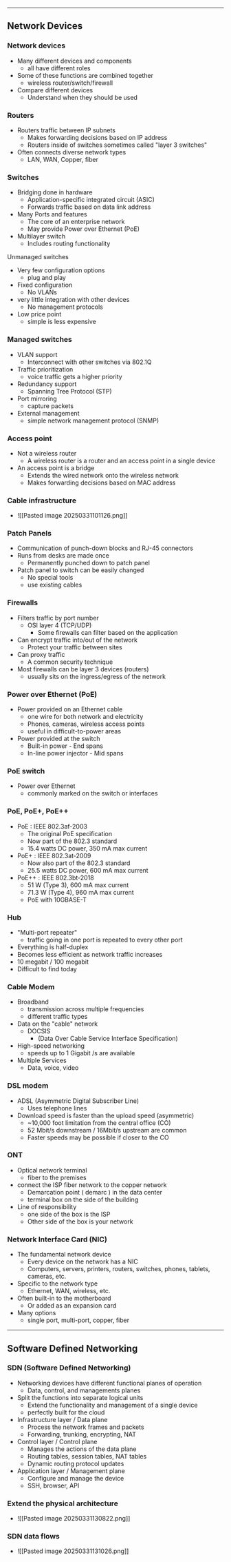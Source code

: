 
---
## Network Devices
### Network devices
- Many different devices and components
	- all have different roles
- Some of these functions are combined together
	- wireless router/switch/firewall
- Compare different devices
	- Understand when they should be used

### Routers
- Routers traffic between IP subnets
	- Makes forwarding decisions based on IP address
	- Routers inside of switches sometimes called "layer 3 switches"
- Often connects diverse network types
	- LAN, WAN, Copper, fiber

### Switches
- Bridging done in hardware
	- Application-specific integrated circuit (ASIC)
	- Forwards traffic based on data link address
- Many Ports and features
	- The core of an enterprise network
	- May provide Power over Ethernet (PoE)
- Multilayer switch
	- Includes routing functionality

Unmanaged switches
- Very few configuration options
	- plug and play
- Fixed configuration
	- No VLANs
- very little integration with other devices
	- No management protocols
- Low price point
	- simple is less expensive

### Managed switches
- VLAN support
	- Interconnect with other switches via 802.1Q
- Traffic prioritization
	- voice traffic gets a higher priority
- Redundancy support 
	- Spanning Tree Protocol (STP)
- Port mirroring
	- capture packets
- External management
	- simple network management protocol (SNMP)

### Access point
- Not a wireless router
	- A wireless router is a router and an access point in a single device
- An access point is a bridge
	- Extends the wired network onto the wireless network
	- Makes forwarding decisions based on MAC address

### Cable infrastructure
- ![[Pasted image 20250331101126.png]]

### Patch Panels
- Communication of punch-down blocks and RJ-45 connectors
- Runs from desks are made once
	- Permanently punched down to patch panel
- Patch panel to switch can be easily changed
	- No special tools 
	- use existing cables

### Firewalls
- Filters traffic by port number
	- OSI layer 4 (TCP/UDP)
		- Some firewalls can filter based on the application
- Can encrypt traffic into/out of the network
	- Protect your traffic between sites
- Can proxy traffic
	- A common security technique
- Most firewalls can be layer 3 devices (routers)
	- usually sits on the ingress/egress of the network

### Power over Ethernet (PoE)
- Power provided on an Ethernet cable
	- one wire for both network and electricity
	- Phones, cameras, wireless access points
	- useful in difficult-to-power areas
- Power provided at the switch
	- Built-in power - End spans
	- In-line power injector - Mid spans

### PoE switch
- Power over Ethernet
	- commonly marked on the switch or interfaces

### PoE, PoE+, PoE++
- PoE : IEEE 802.3af-2003
	- The original PoE specification
	- Now part of the 802.3 standard
	- 15.4 watts DC power, 350 mA max current
- PoE+ : IEEE 802.3at-2009
	- Now also part of the 802.3 standard
	- 25.5 watts DC power, 600 mA max current
- PoE++ : IEEE 802.3bt-2018
	- 51 W (Type 3), 600 mA max current
	- 71.3 W (Type 4), 960 mA max current
	- PoE with 10GBASE-T

### Hub
- "Multi-port repeater"
	- traffic going in one port is repeated to every other port
- Everything is half-duplex
- Becomes less efficient as network traffic increases
- 10 megabit / 100 megabit
- Difficult to find today

### Cable Modem
- Broadband
	- transmission across multiple frequencies
	- different traffic types
- Data on the "cable" network
	- DOCSIS
		- (Data Over Cable Service Interface Specification)
- High-speed networking
	- speeds up to 1 Gigabit /s are available
- Multiple Services
	- Data, voice, video

### DSL modem
- ADSL (Asymmetric Digital Subscriber Line)
	- Uses telephone lines
- Download speed is faster than the upload speed (asymmetric)
	- ~10,000 foot limitation from the central office (CO)
	- 52 Mbit/s downstream / 16Mbit/s upstream are common
	- Faster speeds may be possible if closer to the CO

### ONT
- Optical network terminal
	- fiber to the premises
- connect the ISP fiber network to the copper network
	- Demarcation point ( demarc ) in the data center
	- terminal box on the side of the building
- Line of responsibility
	- one side of the box is the ISP
	- Other side of the box is your network

### Network Interface Card (NIC)
- The fundamental network device
	- Every device on the network has a NIC
	- Computers, servers, printers, routers, switches, phones, tablets, cameras, etc.
- Specific to the network type
	- Ethernet, WAN, wireless, etc.
- Often built-in to the motherboard
	- Or added as an expansion card
- Many options
	- single port, multi-port, copper, fiber

---
## Software Defined Networking

### SDN (Software Defined Networking)
- Networking devices have different functional planes of operation
	- Data, control, and managements planes
- Split the functions into separate logical units
	- Extend the functionality and management of a single device
	- perfectly built for the cloud
- Infrastructure layer / Data plane
	- Process the network frames and packets
	- Forwarding, trunking, encrypting, NAT
- Control layer / Control plane
	- Manages the actions of the data plane
	- Routing tables, session tables, NAT tables
	- Dynamic routing protocol updates
- Application layer / Management plane
	- Configure and manage the device
	- SSH, browser, API

### Extend the physical architecture
- ![[Pasted image 20250331130822.png]]

### SDN data flows
- ![[Pasted image 20250331131026.png]]
